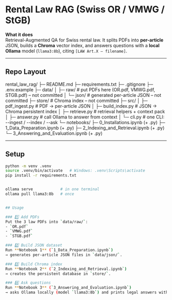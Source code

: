 # Rental Law RAG (Swiss OR / VMWG / StGB)

**What it does**  
Retrieval-Augmented QA for Swiss rental law. It splits PDFs into **per-article** JSON, builds a **Chroma** vector index, and answers questions with a **local Ollama** model (`llama3:8b`), citing `[LAW Art.X – filename]`.

---

## Repo Layout

rental_law_rag/
├─ README.md
├─ requirements.txt
├─ .gitignore
├─ .env.example
├─ data/
│ ├─ raw/ # put PDFs here (OR.pdf, VMWG.pdf, STGB.pdf) – not committed
│ └─ json/ # generated per-article JSON – not committed
├─ store/ # Chroma index – not committed
├─ src/
│ ├─ pdf_ingest.py # PDF → per-article JSON
│ ├─ build_index.py # JSON → Chroma persistent index
│ ├─ retrieve.py # retrieval helpers + context pack
│ ├─ answer.py # call Ollama to answer from context
│ └─ cli.py # one CLI: --ingest / --index / --ask
└─ notebooks/
├─ 0_Installations.ipynb (+ .py)
├─ 1_Data_Preparation.ipynb (+ .py)
├─ 2_Indexing_and_Retrieval.ipynb (+ .py)
└─ 3_Answering_and_Evaluation.ipynb (+ .py)



---

## Setup

```bash
python -m venv .venv
source .venv/bin/activate   # Windows: .venv\Scripts\activate
pip install -r requirements.txt


ollama serve            # in one terminal
ollama pull llama3:8b   # once


## Usage

### 1️⃣ Add PDFs
Put the 3 law PDFs into `data/raw/`:
- `OR.pdf`
- `VMWG.pdf`
- `STGB.pdf`

### 2️⃣ Build JSON dataset
Run **Notebook 1** (`1_Data_Preparation.ipynb`)  
→ generates per-article JSON files in `data/json/`.

### 3️⃣ Build Chroma index
Run **Notebook 2** (`2_Indexing_and_Retrieval.ipynb`)  
→ creates the persistent database in `store/`.

### 4️⃣ Ask questions
Run **Notebook 3** (`3_Answering_and_Evaluation.ipynb`)  
→ asks Ollama locally (model `llama3:8b`) and prints legal answers with citations.


